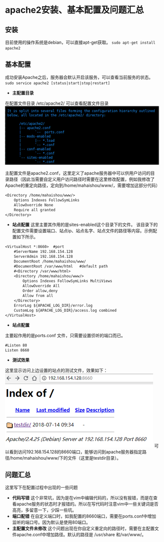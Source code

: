 # apache2安装、基本配置及问题汇总

 
## **安装**
目前使用的操作系统是debian，可以直接apt-get获取。
`
sudo apt-get install apache2
`
## **基本配置**
成功安装Apache之后，服务器会默认开启该服务，可以查看当前服务的状态。
`
sudo service apache2 [status|start|stop|restart]
`
+ **主配置目录**

在配置文件目录 /etc/apache2/ 可以查看配置文件目录
![Directory](https://github.com/Mahsh/MarkDownPhotos/raw/master/Apache/Directory.png)

主配置文件是apache2.conf，这里定义了apache服务器中可以供用户访问的目录路径（因此当需要自定义用户访问路径时需要在这里修改配置，例如我修改了Apache的重定向路径，定向到/home/mahaishou/www/，需要增加这部分代码）
```
<Directory /home/mahaishou/www/>
	Options Indexes FollowSymLinks
	AllowOverride None
	Require all granted
</Directory>
```
+ **站点配置**
这里主要其作用的是sites-enabled这个目录下的文件。
该目录下的配置文件需要设置端口、站点ip、站点名字、站点文件的路径等内容。示例配置如下所示。
```
<VirtualHost *:8660>  #port
	#ServerName 192.168.154.128
	ServerAdmin 192.168.154.128
	DocumentRoot /home/mahaishou/www/
	#DocumentRoot /var/www/html   #default path
	#<Directory /var/www/html>
	<Directory /home/mahaishou/www/>
		Options Indexes FollowSymLinks MultiViews
		AllowOverride All
		Order allow,deny
  		Allow from all
	</Directory>
	ErrorLog ${APACHE_LOG_DIR}/error.log
	CustomLog ${APACHE_LOG_DIR}/access.log combined
</VirtualHost>
```
+ **站点配置**

主要起作用的是ports.conf 文件，只需要设置侦听的端口而已。
```
#Listen 80
Listen 8660
```
+ **测试效果**

这里显示访问上边设置的站点的测试文件，效果如下：
![Connection](https://github.com/Mahsh/MarkDownPhotos/raw/master/Apache/ConnectionResult.png)
可以看到访问192.168.154.128的8660端口，能够访问到apache服务器指定路径/home/mahaishou/www/下的文件（这里是testdir目录）。
## **问题汇总**
这里写下在配置过程中出现的一些问题
+ **代码写错**
这个非常坑，因为是在vim中编辑代码的，所以没有报错，而是在查看apache服务的状态时才报错的。所以在写代码时注意vim中一些关键词是否高亮，多留意一下，少踩一些坑。
+ **端口配错**
在自定义端口时，如我配置的8660端口，需要在ports.conf中增加监听的端口号。因为默认是使用80端口。
+ **主配置文件未修改**
这个问题出现在你自定义重定向的路径时，需要在主配置文件apache.conf中增加路径。默认的路径是 /usr/share 和/var/www/。
